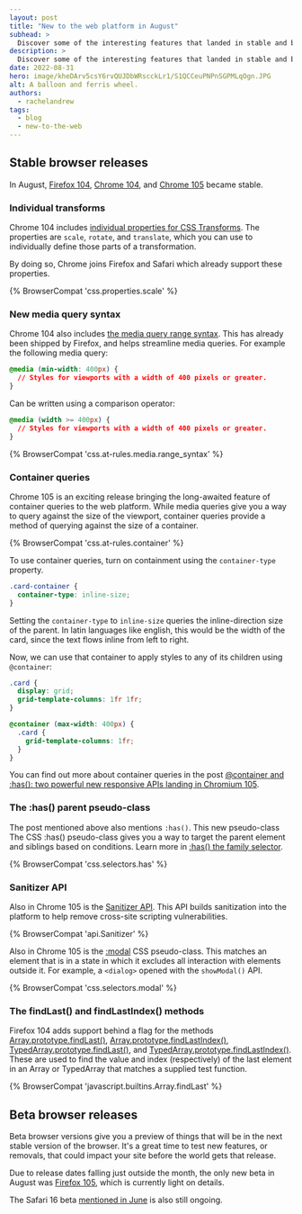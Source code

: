 ```yaml
---
layout: post
title: "New to the web platform in August"
subhead: >
  Discover some of the interesting features that landed in stable and beta web browsers during August 2022.
description: >
  Discover some of the interesting features that landed in stable and beta web browsers during August 2022.
date: 2022-08-31
hero: image/kheDArv5csY6rvQUJDbWRscckLr1/S1QCCeuPNPnSGPMLqOgn.JPG
alt: A balloon and ferris wheel.
authors:
  - rachelandrew
tags:
  - blog
  - new-to-the-web
---
```


## Stable browser releases

In August, [Firefox 104](https://developer.mozilla.org/docs/Mozilla/Firefox/Releases/104), [Chrome 104](https://developer.chrome.com/blog/new-in-chrome-104/), and [Chrome 105](https://developer.chrome.com/blog/new-in-chrome-105/) became stable.

### Individual transforms

Chrome 104 includes [individual properties for CSS Transforms](/css-individual-transform-properties/). The properties are `scale`, `rotate`, and `translate`, which you can use to individually define those parts of a transformation.

By doing so, Chrome joins Firefox and Safari which already support these properties.

{% BrowserCompat 'css.properties.scale' %}

### New media query syntax

Chrome 104 also includes [the media query range syntax](https://developer.chrome.com/blog/media-query-range-syntax/). This has already been shipped by Firefox, and helps streamline media queries. For example the following media query:

```css
@media (min-width: 400px) {
  // Styles for viewports with a width of 400 pixels or greater.
}
``` 

Can be written using a comparison operator:

```css
@media (width >= 400px) {
  // Styles for viewports with a width of 400 pixels or greater.
}
```

{% BrowserCompat 'css.at-rules.media.range_syntax' %}

### Container queries

Chrome 105 is an exciting release bringing the long-awaited feature of container queries to the web platform. While media queries give you a way to query against the size of the viewport, container queries provide a method of querying against the size of a container.

{% BrowserCompat 'css.at-rules.container' %}

To use container queries, turn on containment using the `container-type` property.

```css
.card-container {
  container-type: inline-size;
}
```

Setting the `container-type` to `inline-size` queries the inline-direction size of the parent. In latin languages like english, this would be the width of the card, since the text flows inline from left to right.

Now, we can use that container to apply styles to any of its children using `@container`:

```css
.card {
  display: grid;
  grid-template-columns: 1fr 1fr;
}

@container (max-width: 400px) {
  .card {
    grid-template-columns: 1fr;
  }
}
```

You can find out more about container queries in the post [@container and :has(): two powerful new responsive APIs landing in Chromium 105](https://developer.chrome.com/blog/has-with-cq-m105/).

### The :has() parent pseudo-class

The post mentioned above also mentions `:has()`. This new pseudo-class The CSS :has() pseudo-class gives you a way to target the parent element and siblings based on conditions. Learn more in [:has() the family selector](https://developer.chrome.com/blog/has-m105/).

{% BrowserCompat 'css.selectors.has' %}

### Sanitizer API

Also in Chrome 105 is the [Sanitizer API](https://developer.chrome.com/blog/new-in-chrome-105/#sanitizer-api). This API builds sanitization into the platform to help remove cross-site scripting vulnerabilities. 

{% BrowserCompat 'api.Sanitizer' %}

Also in Chrome 105 is the [:modal](https://developer.mozilla.org/docs/Web/CSS/:modal) CSS pseudo-class. This matches an element that is in a state in which it excludes all interaction with elements outside it. For example, a `<dialog>` opened with the `showModal()` API.

{% BrowserCompat 'css.selectors.modal' %}

### The findLast() and findLastIndex() methods

Firefox 104 adds support behind a flag for the methods [Array.prototype.findLast()](https://developer.mozilla.org/docs/Web/JavaScript/Reference/Global_Objects/Array/findLast), 
[Array.prototype.findLastIndex()](https://developer.mozilla.org/docs/Web/JavaScript/Reference/Global_Objects/Array/findLastIndex), 
[TypedArray.prototype.findLast()](https://developer.mozilla.org/docs/Web/JavaScript/Reference/Global_Objects/TypedArray/findLast), and [TypedArray.prototype.findLastIndex()](https://developer.mozilla.org/docs/Web/JavaScript/Reference/Global_Objects/TypedArray/findLastIndex). These are used to find the value and index (respectively) of the last element in an Array or TypedArray that matches a supplied test function.

{% BrowserCompat 'javascript.builtins.Array.findLast' %}

## Beta browser releases

Beta browser versions give you a preview of things that will be in the next stable version of the browser. It's a great time to test new features, or removals, that could impact your site before the world gets that release.

Due to release dates falling just outside the month, the only new beta in August was [Firefox 105](https://developer.mozilla.org/docs/Mozilla/Firefox/Releases/105), which is currently light on details.

The Safari 16 beta [mentioned in June](/web-platform-06-2022/#safari-16-brings-several-key-features-to-the-browser) is also still ongoing. 
